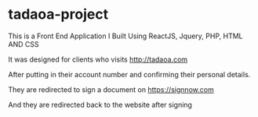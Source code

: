 # tadaoa-project
This is a Front End Application I Built Using ReactJS, Jquery, PHP, HTML AND CSS

It was designed for clients who visits http://tadaoa.com


After putting in their account number and confirming their personal details.


They are redirected to sign a document on https://signnow.com


And they are redirected back to the website after signing
